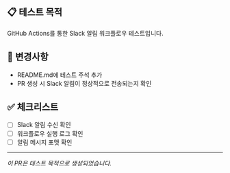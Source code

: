 ## 📋 테스트 목적

GitHub Actions를 통한 Slack 알림 워크플로우 테스트입니다.

## 🔧 변경사항

- README.md에 테스트 주석 추가
- PR 생성 시 Slack 알림이 정상적으로 전송되는지 확인

## ✅ 체크리스트

- [ ] Slack 알림 수신 확인
- [ ] 워크플로우 실행 로그 확인
- [ ] 알림 메시지 포맷 확인

---
*이 PR은 테스트 목적으로 생성되었습니다.*